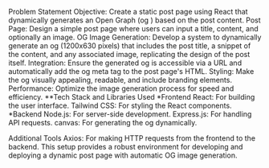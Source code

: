 Problem Statement
Objective: Create a static post page using React that dynamically generates an Open Graph (og
) based on the post content.
Post Page: Design a simple post page where users can input a title, content, and optionally an image.
OG Image Generation: Develop a system to dynamically generate an og
(1200x630 pixels) that includes the post title, a snippet of the content, and any associated image, replicating the design of the post itself.
Integration: Ensure the generated og
is accessible via a URL and automatically add the og
meta tag to the post page's HTML.
Styling: Make the og
visually appealing, readable, and include branding elements.
Performance: Optimize the image generation process for speed and efficiency.
**Tech Stack and Libraries Used
*Frontend
React: For building the user interface.
Tailwind CSS: For styling the React components.
*Backend
Node.js: For server-side development.
Express.js: For handling API requests.
canvas: For generating the og
dynamically.

Additional Tools
Axios: For making HTTP requests from the frontend to the backend.
This setup provides a robust environment for developing and deploying a dynamic post page with automatic OG image generation.
